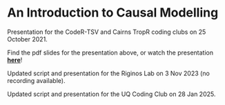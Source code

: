 # An Introduction to Causal Modelling

Presentation for the CodeR-TSV and Cairns TropR coding clubs on 25 October 2021. 

Find the pdf slides for the presentation above, or watch the presentation **[here](https://www.youtube.com/watch?v=Xt_af0Z1gaU)**!

Updated script and presentation for the Riginos Lab on 3 Nov 2023 (no recording available).

Updated script and presentation for the UQ Coding Club on 28 Jan 2025.

